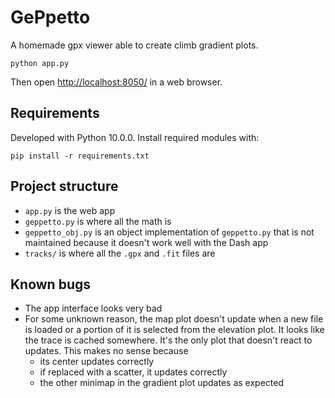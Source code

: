 # GePpetto

A homemade gpx viewer able to create climb gradient plots.

    python app.py

Then open [http://localhost:8050/](http://localhost:8050/) in a web browser.

## Requirements

Developed with Python 10.0.0. Install required modules with:

    pip install -r requirements.txt

## Project structure

* `app.py` is the web app
* `geppetto.py` is where all the math is
* `geppetto_obj.py` is an object implementation of `geppetto.py` that is not maintained because it doesn't work well
  with the Dash app
* `tracks/` is where all the `.gpx` and `.fit` files are

## Known bugs

* The app interface looks very bad
* For some unknown reason, the map plot doesn't update when a new file is loaded or a portion of it is selected from the
  elevation plot. It looks like the trace is cached somewhere. It's the only plot that doesn't react to updates. This
  makes no sense because
    * its center updates correctly
    * if replaced with a scatter, it updates correctly
    * the other minimap in the gradient plot updates as expected